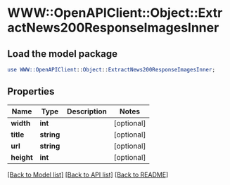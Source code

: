# WWW::OpenAPIClient::Object::ExtractNews200ResponseImagesInner

## Load the model package
```perl
use WWW::OpenAPIClient::Object::ExtractNews200ResponseImagesInner;
```

## Properties
Name | Type | Description | Notes
------------ | ------------- | ------------- | -------------
**width** | **int** |  | [optional] 
**title** | **string** |  | [optional] 
**url** | **string** |  | [optional] 
**height** | **int** |  | [optional] 

[[Back to Model list]](../README.md#documentation-for-models) [[Back to API list]](../README.md#documentation-for-api-endpoints) [[Back to README]](../README.md)


